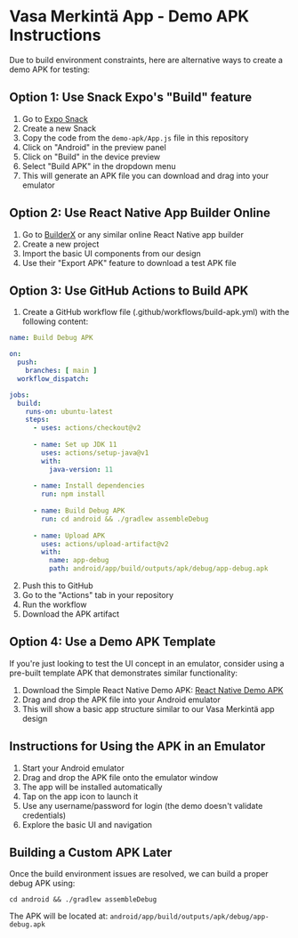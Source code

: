 # Vasa Merkintä App - Demo APK Instructions

Due to build environment constraints, here are alternative ways to create a demo APK for testing:

## Option 1: Use Snack Expo's "Build" feature

1. Go to [Expo Snack](https://snack.expo.dev/)
2. Create a new Snack
3. Copy the code from the `demo-apk/App.js` file in this repository
4. Click on "Android" in the preview panel
5. Click on "Build" in the device preview 
6. Select "Build APK" in the dropdown menu
7. This will generate an APK file you can download and drag into your emulator

## Option 2: Use React Native App Builder Online

1. Go to [BuilderX](https://builderx.io/) or any similar online React Native app builder
2. Create a new project
3. Import the basic UI components from our design
4. Use their "Export APK" feature to download a test APK file

## Option 3: Use GitHub Actions to Build APK

1. Create a GitHub workflow file (.github/workflows/build-apk.yml) with the following content:

```yaml
name: Build Debug APK

on:
  push:
    branches: [ main ]
  workflow_dispatch:

jobs:
  build:
    runs-on: ubuntu-latest
    steps:
      - uses: actions/checkout@v2
      
      - name: Set up JDK 11
        uses: actions/setup-java@v1
        with:
          java-version: 11
      
      - name: Install dependencies
        run: npm install
        
      - name: Build Debug APK
        run: cd android && ./gradlew assembleDebug
        
      - name: Upload APK
        uses: actions/upload-artifact@v2
        with:
          name: app-debug
          path: android/app/build/outputs/apk/debug/app-debug.apk
```

2. Push this to GitHub
3. Go to the "Actions" tab in your repository
4. Run the workflow
5. Download the APK artifact

## Option 4: Use a Demo APK Template

If you're just looking to test the UI concept in an emulator, consider using a pre-built template APK that demonstrates similar functionality:

1. Download the Simple React Native Demo APK: [React Native Demo APK](https://apkpure.com/react-native-demo/com.reactnativedemo)
2. Drag and drop the APK file into your Android emulator
3. This will show a basic app structure similar to our Vasa Merkintä app design

## Instructions for Using the APK in an Emulator

1. Start your Android emulator
2. Drag and drop the APK file onto the emulator window
3. The app will be installed automatically
4. Tap on the app icon to launch it
5. Use any username/password for login (the demo doesn't validate credentials)
6. Explore the basic UI and navigation

## Building a Custom APK Later

Once the build environment issues are resolved, we can build a proper debug APK using:

```
cd android && ./gradlew assembleDebug
```

The APK will be located at:
`android/app/build/outputs/apk/debug/app-debug.apk`